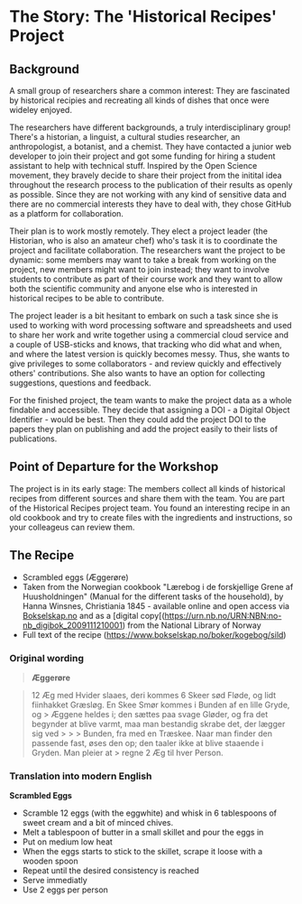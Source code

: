 <!-- I think it is best to have a relatable story as a backdrop for the workshop. In Software Carpentry's Git-lesson, it is Wolfman, Dracula and the Mummie who explore where to best build a Moon base. I find this story a bit silly - which is not a bad thing in itself - but I think what makes its usefulness questionable is that learners cannot relate to the characters or the project. I want to reduce the 'irritation effect' of a made up story while at the same time come up with a more inclusive ensemble: researchers of all stages from different disciplines. If you think my story can be improved, I am happy to hear your suggestions! You can create an Issue for that. -->

# The Story: The 'Historical Recipes' Project

## Background

A small group of researchers share a common interest: They are fascinated by historical recipies and recreating all kinds of dishes that once were wideley enjoyed.

The researchers have different backgrounds, a truly interdisciplinary group! There's a historian, a linguist, a cultural studies researcher, an anthropologist, a botanist, and a chemist. They have contacted a junior web developer to join their project and got some funding for hiring a student assistant to help with technical stuff. Inspired by the Open Science movement, they bravely decide to share their project from the initital idea throughout the research process to the publication of their results as openly as possible. Since they are not working with any kind of sensitive data and there are no commercial interests they have to deal with, they chose GitHub as a platform for collaboration.

Their plan is to work mostly remotely. They elect a project leader (the Historian, who is also an amateur chef) who's task it is to coordinate the project and facilitate collaboration. The researchers want the project to be dynamic: some members may want to take a break from working on the project, new members might want to join instead; they want to involve students to contribute as part of their course work and they want to allow both the scientific community and anyone else who is interested in historical recipes to be able to contribute.

The project leader is a bit hesitant to embark on such a task since she is used to working with word processing software and spreadsheets and used to share her work and write together using a commercial cloud service and a couple of USB-sticks and knows, that tracking who did what and when, and where the latest version is quickly becomes messy. Thus, she wants to give privileges to some collaborators - and review quickly and effectively others' contributions. She also wants to have an option for collecting suggestions, questions and feedback.

For the finished project, the team wants to make the project data as a whole findable and accessible. They decide that assigning a DOI - a Digital Object Identifier - would be best. Then they could add the project DOI to the papers they plan on publishing and add the project easily to their lists of publications.

## Point of Departure for the Workshop

The project is in its early stage: The members collect all kinds of historical recipes from different sources and share them with the team. You are part of the Historical Recipes project team. You found an interesting recipe in an old cookbook and try to create files with the ingredients and instructions, so your colleageus can review them.

## The Recipe

* Scrambled eggs (Æggerøre)
* Taken from the Norwegian cookbook "Lærebog i de forskjellige Grene af Huusholdningen" (Manual for the different tasks of the household), by Hanna Winsnes, Christiania 1845 - available online and open access via [Bokselskap.no](https://www.bokselskap.no/boker/kogebog/tittelside) and as a [digital copy[(https://urn.nb.no/URN:NBN:no-nb_digibok_2009111210001) from the National Library of Norway
* Full text of the recipe (https://www.bokselskap.no/boker/kogebog/sild)

### Original wording

>**Æggerøre**

>12 Æg med Hvider slaaes, deri kommes 6 Skeer sød Fløde, og lidt fiinhakket Græsløg. En Skee Smør kommes i Bunden af en lille Gryde, og > Æggene heldes i; den sættes paa svage Gløder, og fra det begynder at blive varmt, maa man bestandig skrabe det, der lægger sig ved > > > Bunden, fra med en Træskee. Naar man finder den passende fast, øses den op; den taaler ikke at blive staaende i Gryden. Man pleier at > regne 2 Æg til hver Person.

### Translation into modern English

**Scrambled Eggs**

* Scramble 12 eggs (with the eggwhite) and whisk in 6 tablespoons of sweet cream and a bit of minced chives.
* Melt a tablespoon of butter in a small skillet and pour the eggs in
* Put on medium low heat
* When the eggs starts to stick to the skillet, scrape it loose with a wooden spoon
* Repeat until the desired consistency is reached
* Serve immediatly
* Use 2 eggs per person
